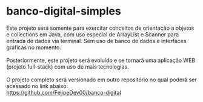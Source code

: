 # banco-digital-simples
Este projeto será somente para exercitar conceitos de orientação a objetos e collections em Java, com uso especial de ArrayList e Scanner para entrada de dados via terminal. Sem uso de banco de dados e interfaces gráficas no momento.
<br>
<br>
Posteriormente, este projeto será evoluído e se tornará uma aplicação WEB (projeto full-stack) com uso de mais tecnologias.
<br>
<br>
O projeto completo será versionado em outro repositório no qual poderá ser acessado no link abaixo:
<br>
https://github.com/FelipeDev00/banco-digital
